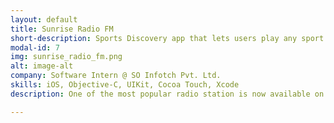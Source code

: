 ```yaml
---
layout: default
title: Sunrise Radio FM
short-description: Sports Discovery app that lets users play any sport anywhere
modal-id: 7
img: sunrise_radio_fm.png
alt: image-alt
company: Software Intern @ SO Infotch Pvt. Ltd.
skills: iOS, Objective-C, UIKit, Cocoa Touch, Xcode
description: One of the most popular radio station is now available on iPhone and iPad, playing a variety of music from Bollywood to Ghazals, Asian Pop to Bhangra and more.<br/><br/>   •   Listen to Sunrise Radio on your iPhone, iPad and iPod Touch<br/>   •   See a live stream of what you hear on-air, including songs, news, weather, travel and much more<br/>   •   Browse photo galleries and events<br/>   •   Interact with Sunrise Radio and call, email, text and Tweet, all directly from within the app

---
```


